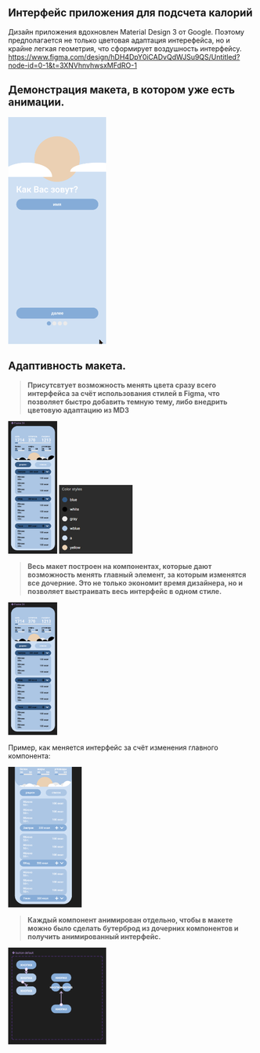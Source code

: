 ## Интерфейс приложения для подсчета калорий 
Дизайн приложения вдохновлен Material Design 3 от Google. Поэтому предполагается не только цветовая адаптация интерефейса, но и крайне легкая геометрия, что сформирует воздушность интерфейсу.  
https://www.figma.com/design/hDH4DpY0iCADvQdWJSu9QS/Untitled?node-id=0-1&t=3XNVhnvhwsxMFdRO-1

## Демонстрация макета, в котором уже есть анимации.
<img src="https://github.com/eddaru/KBJU_Cal_Edaru/blob/main/Figma_Uh8ySwVFL8.gif" width="200">

## Адаптивность макета.

> **Присутсвтует возможность менять цвета сразу всего интерфейса за счёт использования стилей в Figma, что позволяет быстро добавить темную тему, либо внедрить цветовую адаптацию из MD3**

<img src="https://github.com/eddaru/KBJU_Cal_Edaru/blob/main/Figma_GKnJHywfT0.png" width="100">  <img src="https://github.com/eddaru/KBJU_Cal_Edaru/blob/main/Figma_ym8yWUV1bx.png" width="150"> 

> **Весь макет построен на компонентах, которые дают возможность менять главный элемент, за которым изменятся все дочерние. Это не только экономит время дизайнера, но и позволяет выстраивать весь интерфейс в одном стиле.**

<img src="https://github.com/eddaru/KBJU_Cal_Edaru/blob/main/Figma_GKnJHywfT0.png" width="100">

Пример, как меняется интерфейс за счёт изменения главного компонента:

<img src="https://github.com/eddaru/KBJU_Cal_Edaru/blob/main/Figma_Vzfhtu1vFB.png" width="150">

> **Каждый компонент анимирован отдельно, чтобы в макете можно было сделать бутерброд из дочерних компонентов и получить анимированный интерфейс.**

<img src="https://github.com/eddaru/KBJU_Cal_Edaru/blob/main/Figma_R7IgvBhA8B.png" width="200">
